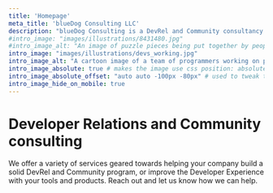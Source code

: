 ```yaml
---
title: 'Homepage'
meta_title: 'blueDog Consulting LLC'
description: "blueDog Consulting is a DevRel and Community consultancy."
#intro_image: "images/illustrations/8431480.jpg"
#intro_image_alt: "An image of puzzle pieces being put together by people in a community. Image by storyset on Freepik"
intro_image: "images/illustrations/devs_working.jpg"
intro_image_alt: "A cartoon image of a team of programmers working on program code with laptops. Image by pch.vector on Freepik"
intro_image_absolute: true # makes the image use css position: absolute; so it looks "offset". It's a visual effect that might not always look good depending on the image you use.
intro_image_absolute_offset: "auto auto -100px -80px" # used to tweak the positioning of the absolute image if enabled above
intro_image_hide_on_mobile: true
---
```


# Developer Relations and Community consulting

We offer a variety of services geared towards helping your company build a solid DevRel and Community program, or improve the Developer Experience with your tools and products. Reach out and let us know how we can help.
